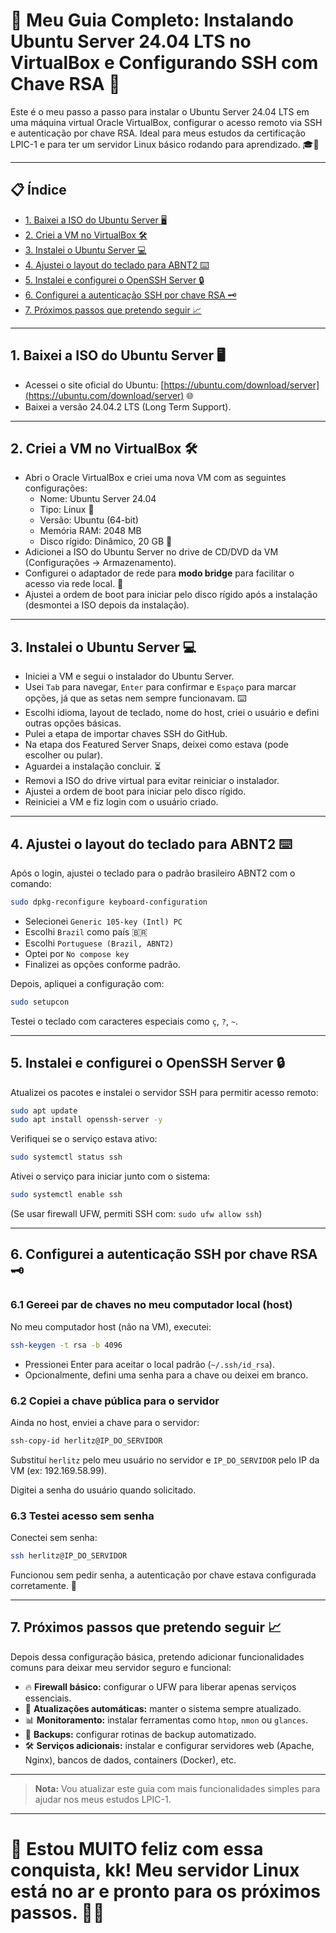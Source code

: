 
# 🚀 Meu Guia Completo: Instalando Ubuntu Server 24.04 LTS no VirtualBox e Configurando SSH com Chave RSA 🔐

Este é o meu passo a passo para instalar o Ubuntu Server 24.04 LTS em uma máquina virtual Oracle VirtualBox, configurar o acesso remoto via SSH e autenticação por chave RSA. Ideal para meus estudos da certificação LPIC-1 e para ter um servidor Linux básico rodando para aprendizado. 🎓🐧

---

## 📋 Índice

- [1. Baixei a ISO do Ubuntu Server 🖥️](#1-baixei-a-iso-do-ubuntu-server-🖥️)  
- [2. Criei a VM no VirtualBox 🛠️](#2-criei-a-vm-no-virtualbox-🛠️)  
- [3. Instalei o Ubuntu Server 💻](#3-instalei-o-ubuntu-server-💻)  
- [4. Ajustei o layout do teclado para ABNT2 ⌨️](#4-ajustei-o-layout-do-teclado-para-abnt2-⌨️)  
- [5. Instalei e configurei o OpenSSH Server 🔒](#5-instalei-e-configurei-o-openssh-server-🔒)  
- [6. Configurei a autenticação SSH por chave RSA 🗝️](#6-configurei-a-autenticacao-ssh-por-chave-rsa-🗝️)  
- [7. Próximos passos que pretendo seguir 📈](#7-próximos-passos-que-pretendo-seguir-📈)

---

## 1. Baixei a ISO do Ubuntu Server 🖥️

- Acessei o site oficial do Ubuntu: [https://ubuntu.com/download/server](https://ubuntu.com/download/server) 🌐  
- Baixei a versão 24.04.2 LTS (Long Term Support).

---

## 2. Criei a VM no VirtualBox 🛠️

- Abri o Oracle VirtualBox e criei uma nova VM com as seguintes configurações:  
  - Nome: Ubuntu Server 24.04  
  - Tipo: Linux 🐧  
  - Versão: Ubuntu (64-bit)  
  - Memória RAM: 2048 MB  
  - Disco rígido: Dinâmico, 20 GB 💾  
- Adicionei a ISO do Ubuntu Server no drive de CD/DVD da VM (Configurações → Armazenamento).  
- Configurei o adaptador de rede para **modo bridge** para facilitar o acesso via rede local. 🌉  
- Ajustei a ordem de boot para iniciar pelo disco rígido após a instalação (desmontei a ISO depois da instalação).

---

## 3. Instalei o Ubuntu Server 💻

- Iniciei a VM e segui o instalador do Ubuntu Server.  
- Usei `Tab` para navegar, `Enter` para confirmar e `Espaço` para marcar opções, já que as setas nem sempre funcionavam. ⌨️  
- Escolhi idioma, layout de teclado, nome do host, criei o usuário e defini outras opções básicas.  
- Pulei a etapa de importar chaves SSH do GitHub.  
- Na etapa dos Featured Server Snaps, deixei como estava (pode escolher ou pular).  
- Aguardei a instalação concluir. ⏳  
- Removi a ISO do drive virtual para evitar reiniciar o instalador.  
- Ajustei a ordem de boot para iniciar pelo disco rígido.  
- Reiniciei a VM e fiz login com o usuário criado.

---

## 4. Ajustei o layout do teclado para ABNT2 ⌨️

Após o login, ajustei o teclado para o padrão brasileiro ABNT2 com o comando:

```bash
sudo dpkg-reconfigure keyboard-configuration
````

* Selecionei `Generic 105-key (Intl) PC`
* Escolhi `Brazil` como país 🇧🇷
* Escolhi `Portuguese (Brazil, ABNT2)`
* Optei por `No compose key`
* Finalizei as opções conforme padrão.

Depois, apliquei a configuração com:

```bash
sudo setupcon
```

Testei o teclado com caracteres especiais como `ç`, `?`, `~`.

---

## 5. Instalei e configurei o OpenSSH Server 🔒

Atualizei os pacotes e instalei o servidor SSH para permitir acesso remoto:

```bash
sudo apt update
sudo apt install openssh-server -y
```

Verifiquei se o serviço estava ativo:

```bash
sudo systemctl status ssh
```

Ativei o serviço para iniciar junto com o sistema:

```bash
sudo systemctl enable ssh
```

(Se usar firewall UFW, permiti SSH com: `sudo ufw allow ssh`)

---

## 6. Configurei a autenticação SSH por chave RSA 🗝️

### 6.1 Gereei par de chaves no meu computador local (host)

No meu computador host (não na VM), executei:

```bash
ssh-keygen -t rsa -b 4096
```

* Pressionei Enter para aceitar o local padrão (`~/.ssh/id_rsa`).
* Opcionalmente, defini uma senha para a chave ou deixei em branco.

### 6.2 Copiei a chave pública para o servidor

Ainda no host, enviei a chave para o servidor:

```bash
ssh-copy-id herlitz@IP_DO_SERVIDOR
```

Substituí `herlitz` pelo meu usuário no servidor e `IP_DO_SERVIDOR` pelo IP da VM (ex: 192.169.58.99).

Digitei a senha do usuário quando solicitado.

### 6.3 Testei acesso sem senha

Conectei sem senha:

```bash
ssh herlitz@IP_DO_SERVIDOR
```

Funcionou sem pedir senha, a autenticação por chave estava configurada corretamente. 🎉

---

## 7. Próximos passos que pretendo seguir 📈

Depois dessa configuração básica, pretendo adicionar funcionalidades comuns para deixar meu servidor seguro e funcional:

* 🔥 **Firewall básico:** configurar o UFW para liberar apenas serviços essenciais.
* 🔄 **Atualizações automáticas:** manter o sistema sempre atualizado.
* 📊 **Monitoramento:** instalar ferramentas como `htop`, `nmon` ou `glances`.
* 💾 **Backups:** configurar rotinas de backup automatizado.
* 🛠️ **Serviços adicionais:** instalar e configurar servidores web (Apache, Nginx), bancos de dados, containers (Docker), etc.

---

> **Nota:** Vou atualizar este guia com mais funcionalidades simples para ajudar nos meus estudos LPIC-1.

---

# 🎉 Estou MUITO feliz com essa conquista, kk! Meu servidor Linux está no ar e pronto para os próximos passos. 🚀🐧

```
